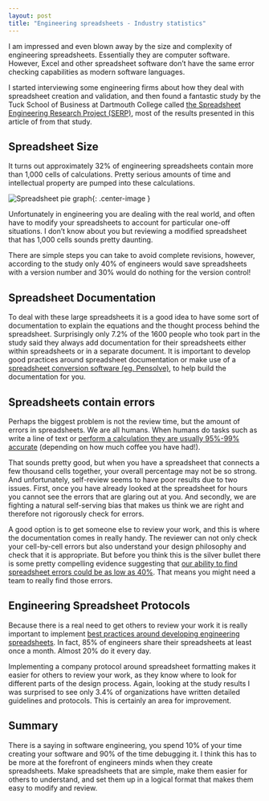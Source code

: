 ```yaml
---
layout: post
title: "Engineering spreadsheets - Industry statistics"
---
```


I am impressed and even blown away by the size and complexity of engineering spreadsheets. 
Essentially they are computer software. However, Excel and other spreadsheet software don’t have the same error checking capabilities as modern software languages. 

I started interviewing some engineering firms about how they deal with spreadsheet creation and validation, 
and then found a fantastic study by the Tuck School of Business at Dartmouth College called
[the Spreadsheet Engineering Research Project (SERP)](http://faculty.tuck.dartmouth.edu/images/uploads/faculty/serp/serp_results.pdf),
most of the results presented in this article of from that study.

Spreadsheet Size
---------------

It turns out approximately 32% of engineering spreadsheets contain more than 1,000 cells of calculations. 
Pretty serious amounts of time and intellectual property are pumped into these calculations. 

![Spreadsheet pie graph](http://pensolve.com/public/2016-08-30-Engineering-spreadsheets-industry-statistics/Spreadsheet-size.png){: .center-image }

Unfortunately in engineering you are dealing with the real world, 
and often have to modify your spreadsheets to account for particular one-off situations. 
I don’t know about you but reviewing a modified spreadsheet that has 1,000 cells sounds pretty daunting. 

There are simple steps you can take to avoid complete revisions, however, according to the study only 40% 
of engineers would save spreadsheets with a version number and 30% would do nothing for the version control! 

Spreadsheet Documentation
-------------------------

To deal with these large spreadsheets it is a good idea to have some sort of documentation to explain the equations
and the thought process behind the spreadsheet. 
Surprisingly only 7.2% of the 1600 people who took part in the study said they always add documentation
for their spreadsheets either within spreadsheets or in a separate document. 
It is important to develop good practices around spreadsheet documentation or make use
of a [spreadsheet conversion software (eg. Pensolve)](http://pensolve.com?ref=pak_blog), to help build the documentation for you.

Spreadsheets contain errors
---------------------------
Perhaps the biggest problem is not the review time, but the amount of errors in spreadsheets. We are all humans. 
When humans do tasks such as write a line of text or [perform a calculation they are usually 95%-99% accurate](http://panko.com/HumanErr/SimpleNontrivial.html) (depending on how much coffee you have had!). 

That sounds pretty good, but when you have a spreadsheet that connects a few thousand cells together, 
your overall percentage may not be so strong. And unfortunately, self-review seems to have poor results due to two issues. 
First, once you have already looked at the spreadsheet for hours you cannot see the errors that are glaring out at you. 
And secondly, we are fighting a natural self-serving bias that makes us think we are right and therefore not rigorously check for errors.

A good option is to get someone else to review your work, and this is where the documentation comes in really handy. 
The reviewer can not only check your cell-by-cell errors but also understand your design philosophy and check that it is appropriate. 
But before you think this is the silver bullet there is some pretty compelling evidence suggesting that 
[our ability to find spreadsheet errors could be as low as 40%](http://panko.com/ssr/InspectionExperiments.html). 
That means you might need a team to really find those errors. 

Engineering Spreadsheet Protocols
---------------------------------

Because there is a real need to get others to review your work it is really important to implement [best practices around developing 
engineering spreadsheets](https://medium.com/@maxim_52273/the-dos-and-don-ts-of-engineering-spreadsheets-f3a234144f51#.mxf3o1ygu). 
In fact, 85% of engineers share their spreadsheets at least once a month. 
Almost 20% do it every day. 

Implementing a company protocol around spreadsheet formatting makes it easier for others to review 
your work, as they know where to look for different parts of the design process. 
Again, looking at the study results I was surprised to see only 3.4% of organizations have written detailed guidelines and protocols. 
This is certainly an area for improvement.

Summary
-------
There is a saying in software engineering, you spend 10% of your time creating your software and 90% of the time debugging it. 
I think this has to be more at the forefront of engineers minds when they create spreadsheets. 
Make spreadsheets that are simple, make them easier for others to understand, 
and set them up in a logical format that makes them easy to modify and review.
